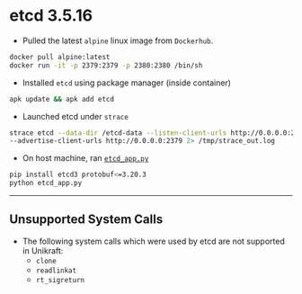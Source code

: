 # etcd 3.5.16
- Pulled the latest `alpine` linux image from `Dockerhub`.
```bash
docker pull alpine:latest
docker run -it -p 2379:2379 -p 2380:2380 /bin/sh
```
- Installed `etcd` using package manager (inside container)
```sh
apk update && apk add etcd
```
- Launched etcd under `strace`
```sh
strace etcd --data-dir /etcd-data --listen-client-urls http://0.0.0.0:2379 \
--advertise-client-urls http://0.0.0.0:2379 2> /tmp/strace_out.log
```
- On host machine, ran [`etcd_app.py`](app/etcd_app.py)
```bash
pip install etcd3 protobuf<=3.20.3
python etcd_app.py
```
---
## Unsupported System Calls
- The following system calls which were used by etcd are not supported in Unikraft:
    - `clone`
    - `readlinkat`
    - `rt_sigreturn`
